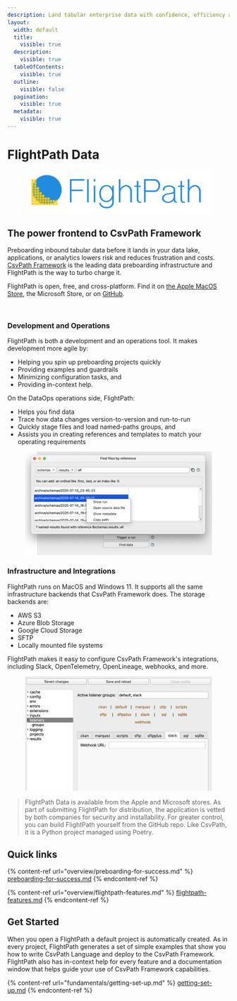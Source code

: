 ```yaml
---
description: Land tabular enterprise data with confidence, efficiency and quality
layout:
  width: default
  title:
    visible: true
  description:
    visible: true
  tableOfContents:
    visible: true
  outline:
    visible: false
  pagination:
    visible: true
  metadata:
    visible: true
---
```


# FlightPath Data

<figure><img src=".gitbook/assets/flightpath-logo-1.png" alt=""><figcaption></figcaption></figure>

## The power frontend to CsvPath Framework

Preboarding inbound tabular data before it lands in your data lake, applications, or analytics lowers risk and reduces frustration and costs. [CsvPath Framework](https://www.csvpath.org/) is the leading data preboarding infrastructure and FlightPath is the way to turbo charge it.&#x20;

FlightPath is open, free, and cross-platform. Find it on [the Apple MacOS Store](https://apps.apple.com/us/app/flightpath-data/id6745823097?mt=12), the Microsoft Store, or on [GitHub](https://github.com/dk107dk/flightpath/tree/main).

<figure><img src=".gitbook/assets/flightpath-screenshot-1.png" alt=""><figcaption></figcaption></figure>

### Development and Operations

FlightPath is both a development and an operations tool. It makes development more agile by:&#x20;

* Helping you spin up preboarding projects quickly
* Providing examples and guardrails
* Minimizing configuration tasks, and&#x20;
* Providing in-context help.&#x20;

On the DataOps operations side, FlightPath:&#x20;

* Helps you find data
* Trace how data changes version-to-version and run-to-run
* Quickly stage files and load named-paths groups, and&#x20;
* Assists you in creating references and templates to match your operating requirements&#x20;

<figure><img src=".gitbook/assets/references-dialog.png" alt="" width="563"><figcaption></figcaption></figure>

### Infrastructure and Integrations

FlightPath runs on MacOS and Windows 11. It supports all the same infrastructure backends that CsvPath Framework does. The storage backends are:&#x20;

* AWS S3
* Azure Blob Storage
* Google Cloud Storage
* SFTP
* Locally mounted file systems

FlightPath makes it easy to configure CsvPath Framework's integrations, including Slack, OpenTelemetry, OpenLineage, webhooks, and more.

<figure><img src=".gitbook/assets/config_panel_integrations.png" alt="" width="563"><figcaption></figcaption></figure>

> FlightPath Data is available from the Apple and Microsoft stores. As part of submitting FlightPath for distribution, the application is vetted by both companies for security and installability. For greater control, you can build FlightPath yourself from the GitHub repo. Like CsvPath, it is a Python project managed using Poetry.

## Quick links

{% content-ref url="overview/preboarding-for-success.md" %}
[preboarding-for-success.md](overview/preboarding-for-success.md)
{% endcontent-ref %}

{% content-ref url="overview/flightpath-features.md" %}
[flightpath-features.md](overview/flightpath-features.md)
{% endcontent-ref %}

## Get Started

When you open a FlightPath a default project is automatically created. As in every project, FlightPath generates a set of simple examples that show you how to write CsvPath Language and deploy to the CsvPath Framework. FlightPath also has in-context help for every feature and a documentation window that helps guide your use of CsvPath Framework capabilities.

{% content-ref url="fundamentals/getting-set-up.md" %}
[getting-set-up.md](fundamentals/getting-set-up.md)
{% endcontent-ref %}
